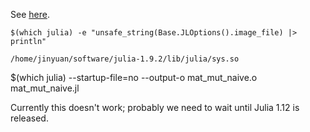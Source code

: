 See [here](https://julialang.github.io/PackageCompiler.jl/dev/devdocs/sysimages_part_1.html).

```shell
$(which julia) -e "unsafe_string(Base.JLOptions().image_file) |> println"
```

```
/home/jinyuan/software/julia-1.9.2/lib/julia/sys.so
```

$(which julia) --startup-file=no --output-o mat_mut_naive.o mat_mut_naive.jl

Currently this doesn't work; probably we need to wait until Julia 1.12 is released.